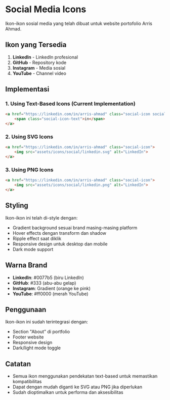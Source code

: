# Social Media Icons

Ikon-ikon sosial media yang telah dibuat untuk website portofolio Arris Ahmad.

## Ikon yang Tersedia

1. **LinkedIn** - LinkedIn profesional
2. **GitHub** - Repository kode
3. **Instagram** - Media sosial
4. **YouTube** - Channel video

## Implementasi

### 1. Using Text-Based Icons (Current Implementation)
```html
<a href="https://linkedin.com/in/arris-ahmad" class="social-icon social-icon-linkedin">
    <span class="social-icon-text">in</span>
</a>
```

### 2. Using SVG Icons
```html
<a href="https://linkedin.com/in/arris-ahmad" class="social-icon">
    <img src="assets/icons/social/linkedin.svg" alt="LinkedIn">
</a>
```

### 3. Using PNG Icons
```html
<a href="https://linkedin.com/in/arris-ahmad" class="social-icon">
    <img src="assets/icons/social/linkedin.png" alt="LinkedIn">
</a>
```

## Styling

Ikon-ikon ini telah di-style dengan:
- Gradient background sesuai brand masing-masing platform
- Hover effects dengan transform dan shadow
- Ripple effect saat diklik
- Responsive design untuk desktop dan mobile
- Dark mode support

## Warna Brand

- **LinkedIn**: #0077b5 (biru LinkedIn)
- **GitHub**: #333 (abu-abu gelap)
- **Instagram**: Gradient (orange ke pink)
- **YouTube**: #ff0000 (merah YouTube)

## Penggunaan

Ikon-ikon ini sudah terintegrasi dengan:
- Section "About" di portfolio
- Footer website
- Responsive design
- Dark/light mode toggle

## Catatan

- Semua ikon menggunakan pendekatan text-based untuk memastikan kompatibilitas
- Dapat dengan mudah diganti ke SVG atau PNG jika diperlukan
- Sudah dioptimalkan untuk performa dan aksesibilitas
